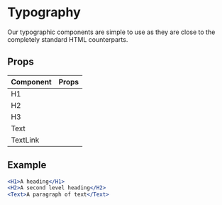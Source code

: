 # Typography

Our typographic components are simple to use as they are close to the completely standard HTML counterparts.

## Props

| Component  | Props |
| ---------- | ----  |
| H1         |       |
| H2         |       |
| H3         |       |
| Text       |       |
| TextLink   |       |

## Example
```jsx
<H1>A heading</H1>
<H2>A second level heading</H2>
<Text>A paragraph of text</Text>
```
